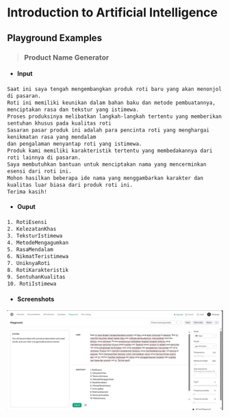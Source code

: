 # Introduction to Artificial Intelligence

## Playground Examples

> ### Product Name Generator

-   #### Input

```
Saat ini saya tengah mengembangkan produk roti baru yang akan menonjol di pasaran.
Roti ini memiliki keunikan dalam bahan baku dan metode pembuatannya, menciptakan rasa dan tekstur yang istimewa.
Proses produksinya melibatkan langkah-langkah tertentu yang memberikan sentuhan khusus pada kualitas roti
Sasaran pasar produk ini adalah para pencinta roti yang menghargai kenikmatan rasa yang mendalam
dan pengalaman menyantap roti yang istimewa.
Produk kami memiliki karakteristik tertentu yang membedakannya dari roti lainnya di pasaran.
Saya membutuhkan bantuan untuk menciptakan nama yang mencerminkan esensi dari roti ini.
Mohon hasilkan beberapa ide nama yang menggambarkan karakter dan kualitas luar biasa dari produk roti ini.
Terima kasih!
```

-   #### Ouput

```
1. RotiEsensi
2. KelezatanKhas
3. TeksturIstimewa
4. MetodeMengagumkan
5. RasaMendalam
6. NikmatTeristimewa
7. UniknyaRoti
8. RotiKarakteristik
9. SentuhanKualitas
10. RotiIstimewa
```

-   #### Screenshots

![Playground](../Screenshots/Playground_AI.jpg)
